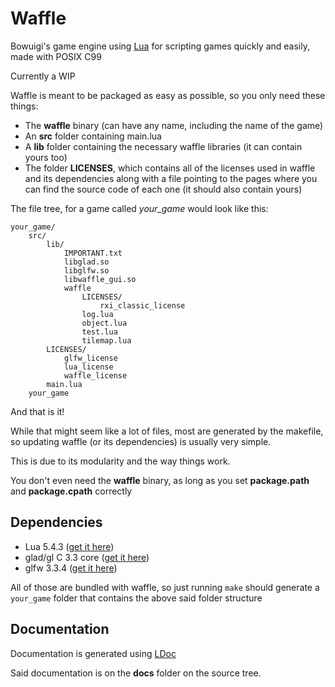 # Waffle

Bowuigi's game engine using [Lua](https://lua.org) for scripting games quickly and easily, made with POSIX C99

Currently a WIP

Waffle is meant to be packaged as easy as possible, so you only need these things:

- The **waffle** binary (can have any name, including the name of the game)
- An **src** folder containing main.lua
- A **lib** folder containing the necessary waffle libraries (it can contain yours too)
- The folder **LICENSES**, which contains all of the licenses used in waffle and its dependencies along with a file pointing to the pages where you can find the source code of each one (it should also contain yours)

The file tree, for a game called *your_game* would look like this:

```
your_game/
	src/
		lib/
			IMPORTANT.txt
			libglad.so
			libglfw.so
			libwaffle_gui.so
			waffle
				LICENSES/
					rxi_classic_license
				log.lua
				object.lua
				test.lua
				tilemap.lua
		LICENSES/
			glfw_license
			lua_license
			waffle_license
		main.lua
	your_game
```

And that is it!

While that might seem like a lot of files, most are generated by the makefile, so updating waffle (or its dependencies) is usually very simple.

This is due to its modularity and the way things work.

You don't even need the **waffle** binary, as long as you set **package.path** and **package.cpath** correctly

Dependencies
---

- Lua 5.4.3 ([get it here](https://www.lua.org/download.html))
- glad/gl C 3.3 core  ([get it here](https://glad.dav1d.de/#language=c&specification=gl&api=gl%3D3.3&api=gles1%3Dnone&api=gles2%3Dnone&api=glsc2%3Dnone&profile=core&loader=on&localfiles=on))
- glfw 3.3.4 ([get it here](https://github.com/glfw/glfw/releases/download/3.3.4/glfw-3.3.4.zip))

All of those are bundled with waffle, so just running `make` should generate a `your_game` folder that contains the above said folder structure

Documentation
---

Documentation is generated using [LDoc](https://github.com/lunarmodules/LDoc)

Said documentation is on the **docs** folder on the source tree.
